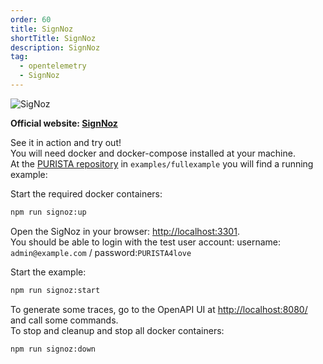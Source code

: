 ```yaml
---
order: 60
title: SignNoz
shortTitle: SignNoz
description: SignNoz
tag:
  - opentelemetry
  - SignNoz
---
```


![SigNoz](/graphic/signoz_screenshot.png)

__Official website: [SignNoz](https://signoz.io)__

See it in action and try out!  
You will need docker and docker-compose installed at your machine.  
At the [PURISTA repository](https://github.com/sebastianwessel/purista) in `examples/fullexample` you will find a running example:

Start the required docker containers:

```bash
npm run signoz:up
```

Open the SigNoz in your browser: [http://localhost:3301](http://localhost:3301).  
You should be able to login with the test user account: username: `admin@example.com` / password:`PURISTA4love`

Start the example:

```bash
npm run signoz:start
```

To generate some traces, go to the OpenAPI UI at [http://localhost:8080/](http://localhost:8080/) and call some commands.  
To stop and cleanup and stop all docker containers:

```bash
npm run signoz:down
```
